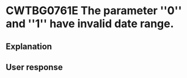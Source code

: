 # CWTBG0761E The parameter ''0'' and ''1'' have invalid date range.

## Explanation

## User response